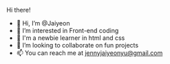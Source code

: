 Hi there! 

- 👋 Hi, I’m @Jaiyeon
- 👀 I’m interested in Front-end coding
- 🌱 I'm a newbie learner in html and css
- 💞️ I’m looking to collaborate on fun projects 
- 📫 You can reach me at jennyjaiyeonyu@gmail.com

<!---
Jaiyeon/Jaiyeon is a ✨ special ✨ repository because its `README.md` (this file) appears on your GitHub profile.
You can click the Preview link to take a look at your changes.
--->
